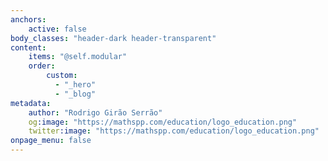 ```yaml
---
anchors:
    active: false
body_classes: "header-dark header-transparent"
content:
    items: "@self.modular"
    order:
        custom:
          - "_hero"
          - "_blog"
metadata:
    author: "Rodrigo Girão Serrão"
    og:image: "https://mathspp.com/education/logo_education.png"
    twitter:image: "https://mathspp.com/education/logo_education.png"
onpage_menu: false
---
```

